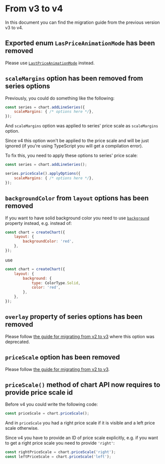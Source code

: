 # From v3 to v4

In this document you can find the migration guide from the previous version v3 to v4.

## Exported enum `LasPriceAnimationMode` has been removed

Please use [`LastPriceAnimationMode`](/api/enums/LastPriceAnimationMode) instead.

## `scaleMargins` option has been removed from series options

Previously, you could do something like the following:

```js
const series = chart.addLineSeries({
    scaleMargins: { /* options here */},
});
```

And `scaleMargins` option was applied to series' price scale as `scaleMargins` option.

Since v4 this option won't be applied to the price scale and will be just ignored (if you're using TypeScript you will get a compilation error).

To fix this, you need to apply these options to series' price scale:

```js
const series = chart.addLineSeries();

series.priceScale().applyOptions({
    scaleMargins: { /* options here */},
});
```

## `backgroundColor` from `layout` options has been removed

If you want to have solid background color you need to use [`background`](/api/interfaces/LayoutOptions#background) property instead, e.g. instead of:

```js
const chart = createChart({
    layout: {
        backgroundColor: 'red',
    },
});
```

use

```js
const chart = createChart({
    layout: {
        background: {
            type: ColorType.Solid,
            color: 'red',
        },
    },
});
```

## `overlay` property of series options has been removed

Please follow [the guide for migrating from v2 to v3](./from-v2-to-v3.md#creating-overlay) where this option was deprecated.

## `priceScale` option has been removed

Please follow [the guide for migrating from v2 to v3](./from-v2-to-v3.md#two-price-scales).

## `priceScale()` method of chart API now requires to provide price scale id

Before v4 you could write the following code:

```js
const priceScale = chart.priceScale();
```

And in `priceScale` you had a right price scale if it is visible and a left price scale otherwise.

Since v4 you have to provide an ID of price scale explicitly, e.g. if you want to get a right price scale you need to provide `'right'`:

```js
const rightPriceScale = chart.priceScale('right');
const leftPriceScale = chart.priceScale('left');
```
